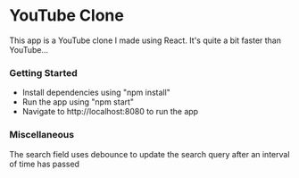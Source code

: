 # YouTube Clone

This app is a YouTube clone I made using React.  It's quite a bit faster than YouTube...

### Getting Started

* Install dependencies using "npm install"
* Run the app using "npm start"
* Navigate to http://localhost:8080 to run the app

### Miscellaneous

The search field uses debounce to update the search query after an interval of time has passed
